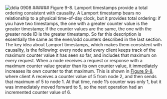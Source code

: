![ddia 0908](assets/ddia_0908.png) ###### Figure 9-8. Lamport timestamps provide a total ordering consistent with causality. A Lamport timestamp bears no relationship to a physical time-of-day clock, but it provides total
ordering: if you have two timestamps, the one with a greater counter value is the greater timestamp;
if the counter values are the same, the one with the greater node ID is the greater timestamp. So far this description is essentially the same as the even/odd counters described in the last
section. The key idea about Lamport timestamps, which makes them consistent with causality, is the
following: every node and every client keeps track of the maximum counter value it has seen so
far, and includes that maximum on every request. When a node receives a request or response with a
maximum counter value greater than its own counter value, it immediately increases its own counter
to that maximum. This is shown in [Figure 9-8](#fig_consistency_lamport_ts), where client A receives a counter value of 5 from
node 2, and then sends that maximum of 5 to node 1. At that time, node 1’s counter was only 1, but
it was immediately moved forward to 5, so the next operation had an incremented counter value of 6.